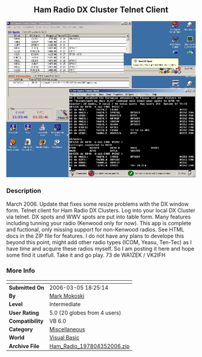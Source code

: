﻿<div align="center">

## Ham Radio DX Cluster Telnet Client

<img src="PIC200573214001520.jpg">
</div>

### Description

March 2006. Update that fixes some resize problems with the DX window form. Telnet client for Ham Radio DX Clusters. Log into your local DX Cluster via telnet. DX spots and WWV spots are put into table form. Many features including tunning your radio (Kenwood only for now). This app is complete and fuctional, only missing support for non-Kenwood radios. See HTML docs in the ZIP file for features. I do not have any plans to develope this beyond this point, might add other radio types (ICOM, Yeasu, Ten-Tec) as I have time and acquire these radios myself. So I am posting it here and hope some find it usefull. Take it and go play. 73 de WA1ZEK / VK2IFH
 
### More Info
 


<span>             |<span>
---                |---
**Submitted On**   |2006-03-05 18:25:14
**By**             |[Mark Mokoski](https://github.com/Planet-Source-Code/PSCIndex/blob/master/ByAuthor/mark-mokoski.md)
**Level**          |Intermediate
**User Rating**    |5.0 (20 globes from 4 users)
**Compatibility**  |VB 6\.0
**Category**       |[Miscellaneous](https://github.com/Planet-Source-Code/PSCIndex/blob/master/ByCategory/miscellaneous__1-1.md)
**World**          |[Visual Basic](https://github.com/Planet-Source-Code/PSCIndex/blob/master/ByWorld/visual-basic.md)
**Archive File**   |[Ham\_Radio\_197804352006\.zip](https://github.com/Planet-Source-Code/mark-mokoski-ham-radio-dx-cluster-telnet-client__1-61467/archive/master.zip)








